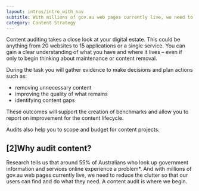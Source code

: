 ```yaml
---
layout: intros/intro_with_nav
subtitle: With millions of gov.au web pages currently live, we need to reduce the clutter so that our users can find and do what they need. A content audit is where we begin.
category: Content Strategy
---
```


Content auditing takes a close look at your digital estate. This could be anything from 20 websites to 15 applications or a single service. You can gain a clear understanding of what you have and where it lives – even if only to begin thinking about maintenance or content removal.

During the task you will gather evidence to make decisions and plan actions such as:
- removing unnecessary content
- improving the quality of what remains
- identifying content gaps

These outcomes will support the creation of benchmarks and allow you to report on improvement for the content lifecycle.

Audits also help you to scope and budget for content projects.

## [2]Why audit content?
Research tells us that around 55% of Australians who look up government information and services online experience a problem*. And with millions of gov.au web pages currently live, we need to reduce the clutter so that our users can find and do what they need. A content audit is where we begin.
